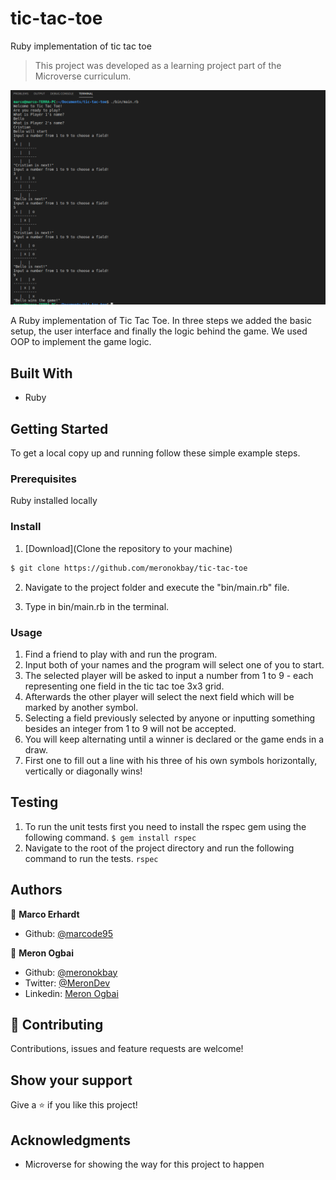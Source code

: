 # tic-tac-toe

Ruby implementation of tic tac toe

> This project was developed as a learning project part of the Microverse curriculum.

![screenshot](screenshot.png)

A Ruby implementation of Tic Tac Toe. In three steps we added the basic setup, the user interface and finally the logic behind the game. We used OOP to implement the game logic.

## Built With

- Ruby

## Getting Started

To get a local copy up and running follow these simple example steps.

### Prerequisites

Ruby installed locally

### Install

1. [Download](Clone the repository to your machine)

```sh
$ git clone https://github.com/meronokbay/tic-tac-toe
```

2. Navigate to the project folder and execute the "bin/main.rb" file.

3. Type in bin/main.rb in the terminal.

### Usage

1. Find a friend to play with and run the program.
2. Input both of your names and the program will select one of you to start.
3. The selected player will be asked to input a number from 1 to 9 - each representing one field in the tic tac toe 3x3 grid.
4. Afterwards the other player will select the next field which will be marked by another symbol.
5. Selecting a field previously selected by anyone or inputting something besides an integer from 1 to 9 will not be accepted.
6. You will keep alternating until a winner is declared or the game ends in a draw.
7. First one to fill out a line with his three of his own symbols horizontally, vertically or diagonally wins!

## Testing

1. To run the unit tests first you need to install the rspec gem using the following command.
   `$ gem install rspec`
2. Navigate to the root of the project directory and run the following command to run the tests.
   `rspec`

## Authors

👤 **Marco Erhardt**

- Github: [@marcode95](https://github.com/marcode95)

👤 **Meron Ogbai**

- Github: [@meronokbay](https://github.com/meronokbay)
- Twitter: [@MeronDev](https://twitter.com/MeronDev)
- Linkedin: [Meron Ogbai](https://linkedin.com/in/meron-ogbai-467414198/)

## 🤝 Contributing

Contributions, issues and feature requests are welcome!

## Show your support

Give a ⭐️ if you like this project!

## Acknowledgments

- Microverse for showing the way for this project to happen
